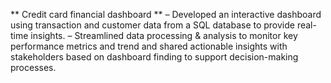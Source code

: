 **	Credit card financial dashboard  **
–	Developed an interactive dashboard using transaction and customer data from a SQL database to provide real-time insights.
–	Streamlined data processing & analysis to monitor key performance metrics and trend and shared actionable insights with stakeholders based on dashboard finding to support decision-making processes.
